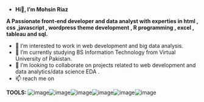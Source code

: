 - **Hi👋, I’m Mohsin Riaz**

**A Passionate front-end developer and data analyst with experties in html , css ,javascript , wordpress theme development ,
 R programming , excel , tableau and sql.**
- 👀 I’m interested to work in web development and big data analysis.
- 🌱 I’m currently studying  BS Information Technology from Virtual University of Pakistan. 
- 💞️ I’m looking to collaborate on projects related to web development and data analytics/data science EDA .
- 📫  reach me on

[1]: http://www.github.com/MohsinRiaz001

[2]: https://www.linkedin.com/in/mohsin-riaz-4368a2272/

[3]: https://www.facebook.com/cadetmohsin.riaz

**TOOLS:**
![image](https://user-images.githubusercontent.com/132251646/235598550-84f8b9d0-81df-426c-80d2-6af8ffaaf750.png)![image](https://user-images.githubusercontent.com/132251646/235598614-fd4939bb-a39c-4624-a6aa-aa9756af44d0.png)![image](https://user-images.githubusercontent.com/132251646/235598659-cf816da1-7f4f-448d-ae1e-65ac9879ca9f.png)![image](https://user-images.githubusercontent.com/132251646/235598732-6587eeeb-b8bb-435f-a621-449ce7e5da1f.png)![image](https://user-images.githubusercontent.com/132251646/235598803-ef8fb3fe-ea27-47fa-adb5-fa4d2a2ad8a1.png)![image](https://user-images.githubusercontent.com/132251646/235598508-f2859d43-4ab8-4d19-8d55-3589796e0cbe.png)
<!---
MohsinRiaz001/MohsinRiaz001 is a ✨ special ✨ repository because its `README.md` (this file) appears on your GitHub profile.
You can click the Preview link to take a look at your changes.
--->
